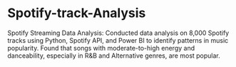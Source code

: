 # Spotify-track-Analysis
Spotify Streaming Data Analysis: Conducted data analysis on 8,000 Spotify tracks using Python, Spotify API, and Power BI to identify patterns in music popularity. Found that songs with moderate-to-high energy and danceability, especially in R&amp;B and Alternative genres, are most popular. 
